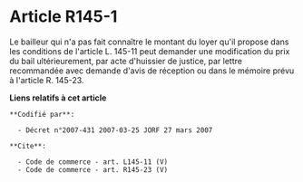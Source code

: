# Article R145-1

Le bailleur qui n'a pas fait connaître le montant du loyer qu'il propose dans les conditions de l'article L. 145-11 peut
demander une modification du prix du bail ultérieurement, par acte d'huissier de justice, par lettre recommandée avec demande
d'avis de réception ou dans le mémoire prévu à l'article R. 145-23.

**Liens relatifs à cet article**

	**Codifié par**:

	  - Décret n°2007-431 2007-03-25 JORF 27 mars 2007

	**Cite**:

	  - Code de commerce - art. L145-11 (V)
	  - Code de commerce - art. R145-23 (V)
